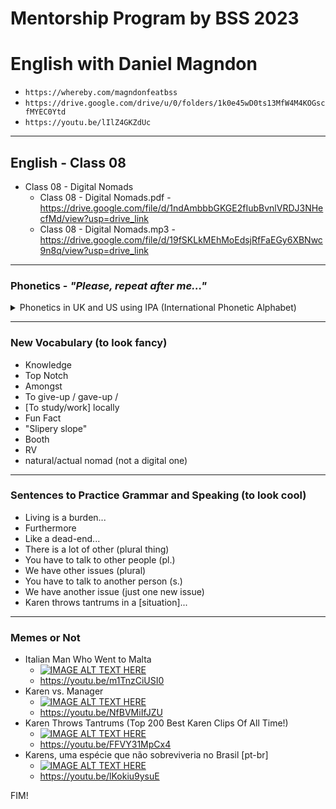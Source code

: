 # Mentorship Program by BSS 2023
# English with Daniel Magndon

- ``` https://whereby.com/magndonfeatbss ``` 
- ``` https://drive.google.com/drive/u/0/folders/1k0e45wD0ts13MfW4M4KOGscfMYEC0Ytd ```
- ``` https://youtu.be/lIlZ4GKZdUc ```

___

## English - Class 08

- Class 08 - Digital Nomads
  - Class 08 - Digital Nomads.pdf - https://drive.google.com/file/d/1ndAmbbbGKGE2fIubBvnlVRDJ3NHecfMd/view?usp=drive_link
  - Class 08 - Digital Nomads.mp3 - https://drive.google.com/file/d/19fSKLkMEhMoEdsjRfFaEGy6XBNwc9n8q/view?usp=drive_link
  
___

### Phonetics - _"Please, repeat after me..."_

<p>
<details>
<summary>Phonetics in UK and US using IPA (International Phonetic Alphabet)</summary>

&nbsp;
  - gave[-up] - US  /ɡeɪv/ UK  /ɡeɪv/
  - locally - US  /ˈloʊ.kəl.i/ UK  /ˈləʊ.kəl.i/
  - remotely - US  /rɪˈmoʊt.li/ UK  /rɪˈməʊt.li/
  - experience - US  /ɪkˈspɪr.i.əns/ UK  /ɪkˈspɪə.ri.əns/
  - nomad - US  /ˈnoʊ.mæd/ UK  /ˈnəʊ.mæd/
  - pyramid - US  /ˈpɪr.ə.mɪd/ UK  /ˈpɪr.ə.mɪd/
  - burden - US  /ˈbɝː.dən/ UK  /ˈbɜː.dən/
  - struggling - US  /ˈstrʌɡ.lɪŋ/ UK  /ˈstrʌɡ.lɪŋ/ 
  - complementary - US  /ˌkɑːm.pləˈmen.t̬ɚ.i/ UK  /ˌkɒm.plɪˈmen.tər.i/
  - resource - US  /ˈriː.sɔːrs/ /ˈriː.zɔːrs/ UK  /rɪˈzɔːs/ /ˈriː.sɔːs/ 
  - booth - US  /buːθ/ UK  /buːð/
  - policy - US  /ˈpɑː.lə.si/ UK  /ˈpɒl.ə.si/
  - tantrum - US  /ˈtæn.trəm/ UK  /ˈtæn.trəm/
  - oi - exclamation UK informal] (also oy) /ɔɪ/ (US hey)


</details>
</p>


___

### New Vocabulary (to look fancy) 

- Knowledge
- Top Notch
- Amongst
- To give-up / gave-up / 
- [To study/work] locally
- Fun Fact
- "Slipery slope" 
- Booth
- RV 
- natural/actual nomad (not a digital one)

___

### Sentences to Practice Grammar and Speaking (to look cool)

- Living is a burden...
- Furthermore
- Like a dead-end...
- There is a lot of other (plural thing)
- You have to talk to other people (pl.)
- We have other issues (plural)
- You have to talk to another person (s.)
- We have another issue (just one new issue)
- Karen throws tantrums in a [situation]...


___

### Memes or Not

- Italian Man Who Went to Malta
  - [![IMAGE ALT TEXT HERE](http://img.youtube.com/vi/m1TnzCiUSI0/0.jpg)](http://www.youtube.com/watch?v=m1TnzCiUSI0)
  - https://youtu.be/m1TnzCiUSI0
- Karen vs. Manager
  - [![IMAGE ALT TEXT HERE](http://img.youtube.com/vi/NfBVMiIfJZU/0.jpg)](http://www.youtube.com/watch?v=NfBVMiIfJZU) 
  - https://youtu.be/NfBVMiIfJZU 
- Karen Throws Tantrums (Top 200 Best Karen Clips Of All Time!)
  - [![IMAGE ALT TEXT HERE](http://img.youtube.com/vi/FFVY31MpCx4/0.jpg)](http://www.youtube.com/watch?v=FFVY31MpCx4) 
  - https://youtu.be/FFVY31MpCx4
- Karens, uma espécie que não sobreviveria no Brasil [pt-br]
  - [![IMAGE ALT TEXT HERE](http://img.youtube.com/vi/lKokiu9ysuE/0.jpg)](http://www.youtube.com/watch?v=lKokiu9ysuE) 
  - https://youtu.be/lKokiu9ysuE



FIM!
